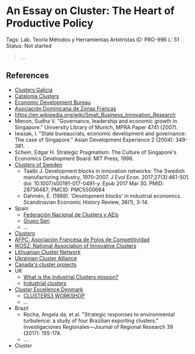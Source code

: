 # An Essay on Cluster: The Heart of Productive Policy

Tags: Lab. Teoría Métodos y Herramientas Arbitristas
ID: PRO-996
L: 51
Status: Not started

> ...

## References

- [Clusters Galicia](https://clustersgalicia.com/)
- [Catalonia Clusters](https://www.accio.gencat.cat/en/serveis/clusters/index.html)
- [Economic Development Bureau](https://www.edb.gov.sg/)
- [Asociación Dominicana de Zonas Francas](https://adozona.org/es/)
- https://en.wikipedia.org/wiki/Small_Business_Innovation_Research
- Menon, Sudha V. "Governance, leadership and economic growth in Singapore." University Library of Munich, MPRA Paper 4741 (2007).
- Iwasak, I. "State bureaucrats, economic development and governance: The case of Singapore." Asian Development Experience 2 (2004): 349-381.
- Schein, Edgar H. Strategic Pragmatism: The Culture of Singapore's Economics Development Board. MIT Press, 1996.
- [Clusters of Sweden](https://clustersofsweden.com/)
    - Taalbi J. Development blocks in innovation networks: The Swedish manufacturing industry, 1970-2007. J Evol Econ. 2017;27(3):461-501. doi: 10.1007/s00191-017-0491-y. Epub 2017 Mar 30. PMID: 28736487; PMCID: PMC5500684
    - Dahmén, E. (1988). ‘Development blocks’ in industrial economics. Scandinavian Economic History Review, 36(1), 3-14.
- Spain
    - [Federación Nacional de Clusters y AEIs](http://clusters.es/)
    - [Grupo Spri](https://www.spri.eus/es/ris3-euskadi/politica-de-clusters/)
    - …
- [Clustero](http://clustero.eu/)
- [AFPC: Asociación Francesa de Polos de Competitividad](https://www.afpc.eu/fr)
- [IKOSZ: National Association of Innovative Clusters](https://ikosz.hu/en/)
- [Lithuanian Cluster Network](https://klaster.lt/en/)
- [Ukrainian Cluster Alliance](https://www.clusters.org.ua/en/home-page/)
- [Canada's cluster projects](https://www.ic.gc.ca/app/scr/cmb-dgcm/poi-pi/mp.html?tpcId=341&lang=eng)
- UK
    - [What is the Industrial Clusters mission?](https://assets.publishing.service.gov.uk/media/5ce3c654ed915d247e03364c/industrial-clusters-mission-infographic-2019.pdf)
    - [Industrial clusters](https://www.ukri.org/who-we-are/stfc/locations/clusters/)
- [Cluster Excellence Denmark](https://clusterexcellencedenmark.dk/?lang=en)
    - [CLUSTERS3 WORKSHOP](https://projects2014-2020.interregeurope.eu/fileadmin/user_upload/tx_tevprojects/library/file_1524227574.pdf)
    - …
- Brazil
    - Rocha, Angela da, et al. "Strategic responses to environmental turbulence: a study of four Brazilian exporting clusters." Investigaciones Regionales—Journal of Regional Research 39 (2017): 155-174.
    - …
- Cluster
